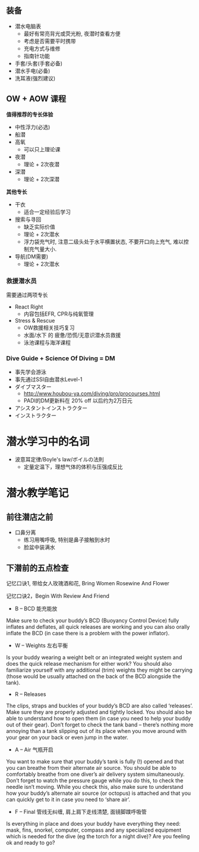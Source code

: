 
## 装备

- 潜水电脑表
  - 最好有常亮背光或荧光粉, 夜潜时查看方便
  - 考虑是否需要平时携带
  - 充电方式与维修
  - 指南针功能
- 手套/头套(手套必备)
- 潜水手电(必备)
- 洗耳液(强烈建议)

##  OW + AOW 课程

**值得推荐的专长体验**

- 中性浮力(必选)
- 船潜
- 高氧
  - 可以只上理论课
- 夜潜
  - 理论 + 2次夜潜
- 深潜
  - 理论 + 2次深潜

**其他专长**
- 干衣
  - 适合一定经验后学习 
- 搜索与寻回
  - 缺乏实际价值
  - 理论 + 2次潜水
  - 浮力袋充气时, 注意二级头处于水平横置状态, 不要开口向上充气, 难以控制充气量大小.
- 导航(DM需要)
  - 理论 + 2次潜水
  
### 救援潜水员

需要通过两项专长
- React Right
  - 内容包括EFR, CPR与纯氧管理
- Stress & Rescue
  - OW救援相关技巧复习
  - 水面/水下 的 疲惫/恐慌/无意识潜水员救援
  - 泳池课程与海洋课程

### Dive Guide + Science Of Diving = DM
- 事先学会游泳
- 事先通过SSI自由潜水Level-1
- ダイブマスター
  - <http://www.houbou-ya.com/diving/pro/procourses.html>
  - PADI的DM更新料在 20% off 以后约为2万日元
- アシスタントインストラクター
- インストラクター

# 潜水学习中的名词

- 波意耳定律/Boyle's law/ボイルの法則
  - 定量定温下，理想气体的体积与压强成反比
  

# 潜水教学笔记

## 前往潜店之前

- 口鼻分离
  - 练习用嘴呼吸, 特别是鼻子接触到水时
  - 脸盆中装满水

## 下潜前的五点检查

记忆口诀1, 带给女人玫瑰酒和花, Bring Women Rosewine And Flower

记忆口诀2，Begin With Review And Friend

- B – BCD 能充能放

Make sure to check your buddy’s BCD (Buoyancy Control Device) fully inflates and deflates, all quick releases are working and you can also orally inflate the BCD (in case there is a problem with the power inflator).

- W – Weights 左右平衡

Is your buddy wearing a weight belt or an integrated weight system and does the quick release mechanism for either work? You should also familiarize yourself with any additional (trim) weights they might be carrying (those would be usually attached on the back of the BCD alongside the tank).

- R – Releases 

The clips, straps and buckles of your buddy’s BCD are also called ‘releases’. Make sure they are properly adjusted and tightly locked. You should also be able to understand how to open them (in case you need to help your buddy out of their gear). Don’t forget to check the tank band – there’s nothing more annoying than a tank slipping out of its place when you move around with your gear on your back or even jump in the water.

- A – Air 气瓶开启

You want to make sure that your buddy’s tank is fully (!) opened and that you can breathe from their alternate air source. You should be able to comfortably breathe from one diver’s air delivery system simultaneously. Don’t forget to watch the pressure gauge while you do this, to check the needle isn’t moving. While you check this, also make sure to understand how your buddy’s alternate air source (or octopus) is attached and that you can quickly get to it in case you need to ‘share air’.

- F – Final 管线无纠缠, 肩上肩下走线清楚, 面镜脚蹼呼吸管

Is everything in place and does your buddy have everything they need: mask, fins, snorkel, computer, compass and any specialized equipment which is needed for the dive (eg the torch for a night dive)? Are you feeling ok and ready to go?

